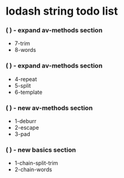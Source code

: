 # lodash string todo list

### (  ) - expand av-methods section
* 7-trim
* 8-words

### (  ) - expand av-methods section
* 4-repeat
* 5-split
* 6-template

### (  ) - new av-methods section
* 1-deburr
* 2-escape
* 3-pad

### (  ) - new basics section
* 1-chain-split-trim
* 2-chain-words

